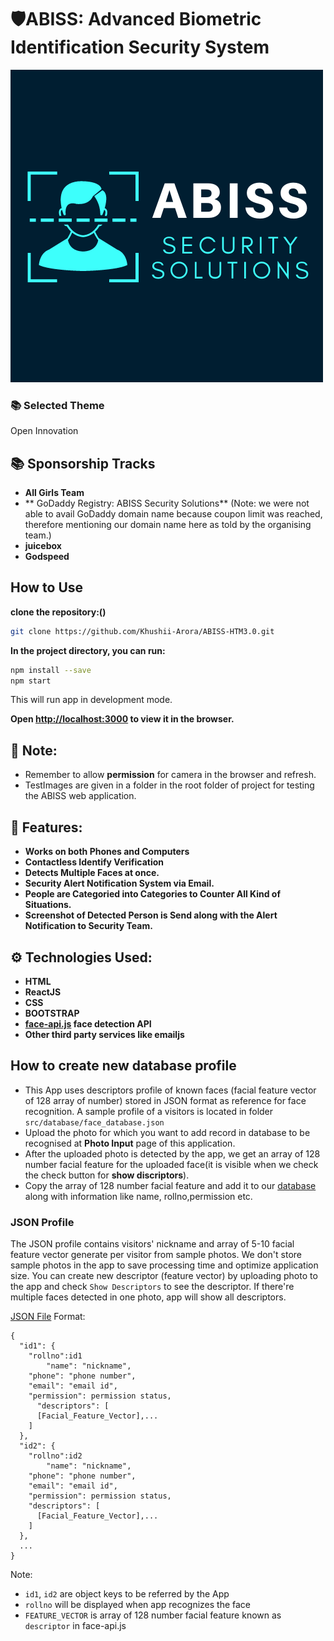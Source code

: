 # 🛡️ABISS: Advanced Biometric Identification Security System
<img src="https://github.com/Khushii-Arora/ABISS-HTM3.0/blob/main/ABISS-Frontend/src/img/logo3.png" />

### 📚 Selected Theme
Open Innovation

## 📚 Sponsorship Tracks
- **All Girls Team**
- ** GoDaddy Registry: ABISS Security Solutions**
(Note: we were not able to avail GoDaddy domain name because coupon limit was reached, therefore mentioning our domain name here as told by the organising team.)
- **juicebox**
- **Godspeed**


## How to Use

**clone the repository:()**

```bash
git clone https://github.com/Khushii-Arora/ABISS-HTM3.0.git
```

**In the project directory, you can run:**

```bash
npm install --save
npm start
```

This will run app in development mode.

**Open [http://localhost:3000](http://localhost:3000) to view it in the browser.**

## 📜 Note:

- Remember to allow **permission** for camera in the browser and refresh.
- TestImages are given in a folder in the root folder of project for testing the ABISS web application.

## 🧰 Features:
 
- **Works on both Phones and Computers**
- **Contactless Identify Verification**
- **Detects Multiple Faces at once.**
- **Security Alert Notification System via Email.**
- **People are Categoried into Categories to Counter All Kind of Situations.**
- **Screenshot of Detected Person is Send along with the Alert Notification to Security Team.**


## ⚙️ Technologies Used: 

- **HTML**
- **ReactJS**
- **CSS**
- **BOOTSTRAP**
- **[face-api.js](https://github.com/justadudewhohacks/face-api.js/) face detection API**
- **Other third party services like emailjs**

## How to create new database profile

- This App uses descriptors profile of known faces (facial feature vector of 128 array of number) stored in JSON format as reference for face recognition. A sample profile of a visitors is located in folder `src/database/face_database.json`
- Upload the photo for which you want to add record in database to be recognised at **Photo Input** page of this application.
- After the uploaded photo is detected by the app, we get an array of 128 number facial feature for the uploaded face(it is visible when we check the check button for **show discriptors**).
- Copy the array of 128 number facial feature and add it to our [database](https://github.com/Khushii-Arora/ABISS-MS-Engage22/blob/main/src/database/face_database.json) along with information like name, rollno,permission etc.

### JSON Profile

The JSON profile contains visitors' nickname and array of 5-10 facial feature vector generate per visitor from sample photos. We don't store sample photos in the app to save processing time and optimize application size. You can create new descriptor (feature vector) by uploading photo to the app and check `Show Descriptors` to see the descriptor. If there're multiple faces detected in one photo, app will show all descriptors.

[JSON File](https://github.com/Khushii-Arora/ABISS-HTM3.0/blob/main/ABISS-Frontend/src/database/face_database.json) Format:

```text
{
  "id1": {
	"rollno":id1
        "name": "nickname",
	"phone": "phone number",
	"email": "email id",
	"permission": permission status,
      "descriptors": [
      [Facial_Feature_Vector],...
    ]
  },
  "id2": {
	"rollno":id2
        "name": "nickname",
	"phone": "phone number",
	"email": "email id",
	"permission": permission status,
    "descriptors": [
      [Facial_Feature_Vector],...
    ]
  },
  ...
}
```

Note:

- `id1`, `id2` are object keys to be referred by the App
- `rollno` will be displayed when app recognizes the face
- `FEATURE_VECTOR` is array of 128 number facial feature known as `descriptor` in face-api.js
